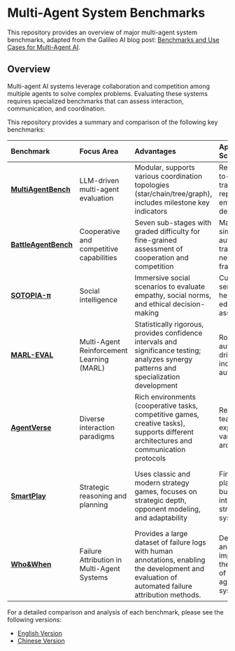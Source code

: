 # Multi-Agent System Benchmarks

This repository provides an overview of major multi-agent system benchmarks, adapted from the Galileo AI blog post: [Benchmarks and Use Cases for Multi-Agent AI](https://galileo.ai/blog/benchmarks-multi-agent-ai).

## Overview

Multi-agent AI systems leverage collaboration and competition among multiple agents to solve complex problems. Evaluating these systems requires specialized benchmarks that can assess interaction, communication, and coordination.

This repository provides a summary and comparison of the following key benchmarks:

| Benchmark | Focus Area | Advantages | Applicable Scenarios | Limitations |
| :--- | :--- | :--- | :--- | :--- |
| [**MultiAgentBench**](https://arxiv.org/html/2503.01935v1) | LLM-driven multi-agent evaluation | Modular, supports various coordination topologies (star/chain/tree/graph), includes milestone key indicators | Research-to-product transition, reproducible enterprise deployments | May be overly complex for simple applications |
| [**BattleAgentBench**](https://arxiv.org/abs/2408.15971) | Cooperative and competitive capabilities | Seven sub-stages with graded difficulty for fine-grained assessment of cooperation and competition | Market simulation, automated trading, negotiation frameworks | Focuses on language models, lacks evaluation for other agent types |
| [**SOTOPIA-π**](https://arxiv.org/abs/2403.08715) | Social intelligence | Immersive social scenarios to evaluate empathy, social norms, and ethical decision-making | Customer service, healthcare, educational assistants | May not fully measure technical capabilities |
| [**MARL-EVAL**](https://arxiv.org/html/2502.04773v1) | Multi-Agent Reinforcement Learning (MARL) | Statistically rigorous, provides confidence intervals and significance testing; analyzes synergy patterns and specialization development | Robotics, autonomous driving, industrial automation | Primarily for reinforcement learning, does not cover other types |
| [**AgentVerse**](https://arxiv.org/abs/2308.10848) | Diverse interaction paradigms | Rich environments (cooperative tasks, competitive games, creative tasks), supports different architectures and communication protocols | Research teams exploring various architectures | Steeper learning curve |
| [**SmartPlay**](https://arxiv.org/abs/2310.01557) | Strategic reasoning and planning | Uses classic and modern strategy games, focuses on strategic depth, opponent modeling, and adaptability | Financial planning, business intelligence, strategic systems | Game environments may not directly correspond to some domains |
| [**Who&When**](https://arxiv.org/abs/2505.00212) | Failure Attribution in Multi-Agent Systems | Provides a large dataset of failure logs with human annotations, enabling the development and evaluation of automated failure attribution methods. | Debugging and improving the reliability of multi-agent systems. | Focused on failure analysis rather than performance evaluation of successful tasks. |

For a detailed comparison and analysis of each benchmark, please see the following versions:

*   [English Version](Overview_of_Multi-Agent_System_Benchmarks.md)
*   [Chinese Version](多智能体系统基准评测概述.md)

